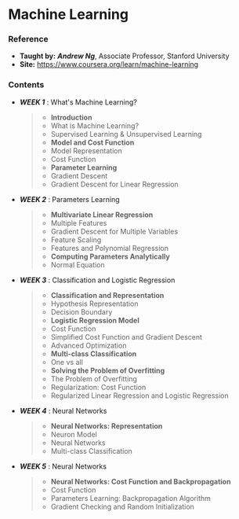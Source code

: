 # Machine Learning

### Reference
* **Taught by:** _**Andrew Ng**_, Associate Professor, Stanford University
* **Site:** https://www.coursera.org/learn/machine-learning

### Contents
* _**WEEK 1**_ : What's Machine Learning?
  > * **Introduction**
  >  * What is Machine Learning?
  >  * Supervised Learning & Unsupervised Learning
  > * **Model and Cost Function**
  >  * Model Representation
  >  * Cost Function
  > * **Parameter Learning**
  >  * Gradient Descent
  >  * Gradient Descent for Linear Regression

* _**WEEK 2**_ : Parameters Learning
  > * **Multivariate Linear Regression**
  >  * Multiple Features
  >  * Gradient Descent for Multiple Variables
  >  * Feature Scaling
  >  * Features and Polynomial Regression
  > * **Computing Parameters Analytically**
  > * Normal Equation

* _**WEEK 3**_ : Classification and Logistic Regression
  > * **Classification and Representation**
  >  * Hypothesis Representation
  >  * Decision Boundary
  > * **Logistic Regression Model**
  >  * Cost Function
  >  * Simplified Cost Function and Gradient Descent
  >  * Advanced Optimization
  > * **Multi-class Classification**
  >  * One vs all
  > * **Solving the Problem of Overfitting**
  >  * The Problem of Overfitting
  >  * Regularization: Cost Function
  >  * Regularized Linear Regression and Logistic Regression

* _**WEEK 4**_ : Neural Networks
  > * **Neural Networks: Representation**
  >  * Neuron Model
  >  * Neural Networks
  >  * Multi-class Classification

* _**WEEK 5**_ : Neural Networks
  > * **Neural Networks: Cost Function and Backpropagation**
  >  * Cost Function
  >  * Parameters Learning: Backpropagation Algorithm
  >  * Gradient Checking and Random Initialization
